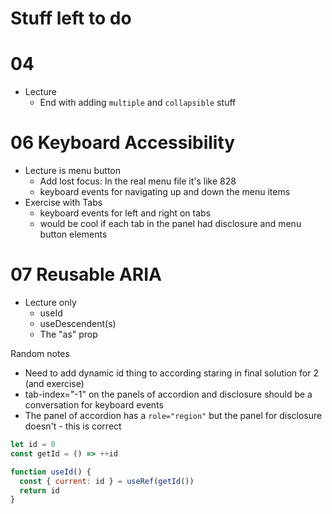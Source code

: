 # Stuff left to do

# 04

- Lecture
  - End with adding `multiple` and `collapsible` stuff

# 06 Keyboard Accessibility

- Lecture is menu button
  - Add lost focus: In the real menu file it's like 828
  - keyboard events for navigating up and down the menu items
- Exercise with Tabs
  - keyboard events for left and right on tabs
  - would be cool if each tab in the panel had disclosure and menu button elements

# 07 Reusable ARIA

- Lecture only
  - useId
  - useDescendent(s)
  - The "as" prop

Random notes

- Need to add dynamic id thing to according staring in final solution for 2 (and exercise)
- tab-index="-1" on the panels of accordion and disclosure should be a conversation for keyboard events
- The panel of accordion has a `role="region"` but the panel for disclosure doesn't - this is correct

```js
let id = 0
const getId = () => ++id

function useId() {
  const { current: id } = useRef(getId())
  return id
}
```
